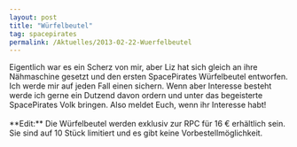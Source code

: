 ```yaml
---
layout: post
title: "Würfelbeutel"
tag: spacepirates
permalink: /Aktuelles/2013-02-22-Wuerfelbeutel
---
```


<p>Eigentlich war es ein Scherz von mir, aber Liz hat sich gleich an ihre Nähmaschine gesetzt und den ersten SpacePirates Würfelbeutel entworfen. Ich werde mir auf jeden Fall einen sichern. Wenn aber Interesse besteht werde ich gerne ein Dutzend davon ordern und unter das begeisterte SpacePirates Volk bringen. Also meldet Euch, wenn ihr Interesse habt!<br/>
<br/>
**Edit:** Die Würfelbeutel werden exklusiv zur RPC für 16 &euro; erhältlich sein. Sie sind auf 10 Stück limitiert und es gibt keine Vorbestellmöglichkeit.</p>

